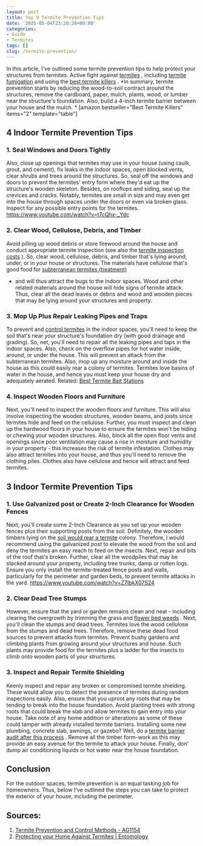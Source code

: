 ```yaml
---
layout: post
title: Top 9 Termite Prevention Tips
date: '2025-05-04T23:20:28+00:00'
categories:
- Guide
- Termites
tags: []
slug: /termite-prevention/
---
```


In this article, I've outlined some termite prevention tips to help protect your structures from termites.
Active fight against
[termites](http://npic.orst.edu/pest/termite.html)
, including
[termite fumigation](https://pestpolicy.com/termite-fumigation/)
and using the
[best termite killers](https://pestpolicy.com/best-termite-killer/)
.
*In summary, termite prevention starts by reducing the wood-to-soil contract around the structures, remove the cardboard, paper, mulch, plants, wood, or lumber near the structure's foundation. Also, build a 4-inch termite barrier between your house and the mulch. *
[amazon bestseller="Best Termite Killers" items="2" template="table"]
## 4 Indoor Termite Prevention Tips
### 1. Seal Windows and Doors Tightly
Also, close up openings that termites may use in your house (using caulk, grout, and cement), fix leaks in the indoor spaces, open blocked vents, clear shrubs and trees around the structures.
So, seal off the windows and doors to prevent the termites' entry form where they'd eat up the structure's wooden skeleton. Besides, on rooftops and siding, seal up the crevices and cracks.
Notably, termites are small in size and may even get into the house through spaces under the doors or even via broken glass. Inspect for any possible entry points for the termites.
https://www.youtube.com/watch?v=t7cQhx-_Ydc
### 2. Clear Wood, Cellulose, Debris, and Timber
Avoid pilling up wood debris or store firewood around the house and conduct appropriate termite inspection (see also the
[termite inspection costs](https://pestpolicy.com/termite-inspection-cost/)
).
So, clear wood, cellulose, debris, and timber that's lying around, under, or in your house or structures. The materials have cellulose that's good food for
[subterranean termites (treatment)](https://pestpolicy.com/subterranean-termites-treatment/)
- and will thus attract the bugs to the indoor spaces.
Wood and other related materials around the house will hide signs of termite attack. Thus, clear all the dead leaves or debris and wood and wooden pieces that may be lying around your structures and property.
### 3. Mop Up Plus Repair Leaking Pipes and Traps
To prevent and
[control termites](https://pestpolicy.com/top-7-natural-termite-control-can-easily/)
in the indoor spaces, you'll need to keep the soil that's near your structure's foundation dry (with good drainage and grading).
So, net, you'll need to repair all the leaking pipes and taps in the indoor spaces. Also, check on the overflow pipes for hot water inside, around, or under the house. This will prevent an attack from the subterranean termites.
Also, mop up any moisture around and inside the house as this could easily rear a colony of termites. Termites love basins of water in the house, and hence you must keep your house dry and adequately aerated.
Related:
[Best Termite Bait Stations](https://pestpolicy.com/best-termite-bait-stations/)
### 4. Inspect Wooden Floors and Furniture
Next, you'll need to inspect the wooden floors and furniture. This will also involve inspecting the wooden structures, wooden beams, and joists since termites hide and feed on the cellulose.
Further, you must inspect and clean up the hardwood floors in your house to ensure the termites won't be hiding or chewing your wooden structures.
Also, block all the open floor vents and openings since poor ventilation may cause a rise in moisture and humidity in your property - this increases the risk of termite infestation.
Clothes may also attract termites into your house, and thus you'll need to remove the clothing piles. Clothes also have cellulose and hence will attract and feed termites.
## 3 Indoor Termite Prevention Tips
### 1. Use Galvanized post or Create 2-Inch Clearance for Wooden Fences
Next, you'll create some 2-Inch Clearance as you set up your wooden fences plus their supporting posts from the soil. Definitely, the wooden timbers lying on the
[soil would rear a termite](https://pestpolicy.com/soil-treatment-for-termites/)
colony.
Therefore, I would recommend using the galvanized post to elevate the wood from the soil and deny the termites an easy reach to feed on the insects.
Next, repair and bits of the roof that's broken. Further, clear all the woodpiles that may be stacked around your property, including tree trunks, damp or rotten logs.
Ensure you only install the termite-treated fence posts and walls, particularly for the perimeter and garden beds, to prevent termite attacks in the yard.
https://www.youtube.com/watch?v=Z7IbkX07S24
### 2. Clear Dead Tree Stumps
However, ensure that the yard or garden remains clean and neat - including clearing the overgrowth by trimming the grass and
[flower bed weeds](https://pestpolicy.com/best-weed-killers-for-flower-beds/)
.
Next, you'll clean the stumps and dead trees. Termites love the wood cellulose from the stumps and dead trees. Therefore, remove these dead food sources to prevent attacks from termites.
Prevent bushy gardens and climbing plants from growing around your structures and house. Such plants may provide food for the termites plus a ladder for the insects to climb onto wooden parts of your structures.
### 3. Inspect and Repair Termite Shielding
Keenly inspect and repair any broken or compromised termite shielding. These would allow you to detect the presence of termites during random inspections easily.
Also, ensure that you uproot any roots that may be tending to break into the house foundation. Avoid planting trees with strong roots that could break the slab and allow termites to gain entry into your house.
Take note of any home addition or alterations as some of these could tamper with already installed termite barriers. Installing some new plumbing, concrete slab, awnings, or gazebo? Well, do a
[termite barrier audit after this process](https://pestpolicy.com/termite-fumigation/)
.
Remove all the timber form-work as this may provide an easy avenue for the termite to attack your house. Finally, don' dump air conditioning liquids or hot water near the house foundation.
## Conclusion
For the outdoor spaces, termite prevention is an equal tasking job for homeowners. Thus, below I've outlined the steps you can take to protect the exterior of your house, including the perimeter.
## Sources:
1. [Termite Prevention and Control Methods - AG1154](https://www.uaex.edu/farm-ranch/pest-management/docs/training-manuals/AG1154.pdf)
2. [Protecting your Home Against Termites | Entomology](https://entomology.ca.uky.edu/ef605)
